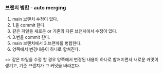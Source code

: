 ### 브랜치 병합 - auto merging

1. main 브랜치 수정이 있다.
2. 1.을 commit 한다.
3. 같은 파일을 새로운 or 기존의 다른 브랜치에서 수정이 있다.
4. 3.번을 commit 한다.
4. main 브랜치에서 3.브랜치를 병합한다.
5. 양쪽에서 변경내용이 하나로 합쳐진다. 

=> 같은 파일을 수정 할 경우 양쪽에서 변경된 내용이 하나로 합쳐지면서 새로운 커밋이 생기고, 기준 브랜치가 그 커밋을 바라본다.